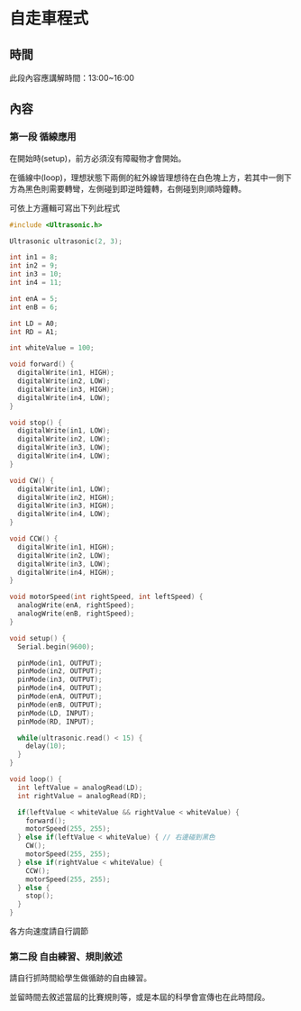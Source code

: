 # 自走車程式

## 時間

此段內容應講解時間：13:00~16:00

## 內容

### 第一段 循線應用

在開始時(setup)，前方必須沒有障礙物才會開始。

在循線中(loop)，理想狀態下兩側的紅外線皆理想待在白色塊上方，若其中一側下方為黑色則需要轉彎，左側碰到即逆時鐘轉，右側碰到則順時鐘轉。

可依上方邏輯可寫出下列此程式

```c
#include <Ultrasonic.h>

Ultrasonic ultrasonic(2, 3); 

int in1 = 8;
int in2 = 9;
int in3 = 10;
int in4 = 11;

int enA = 5;
int enB = 6;

int LD = A0;
int RD = A1;

int whiteValue = 100;

void forward() {
  digitalWrite(in1, HIGH);
  digitalWrite(in2, LOW);
  digitalWrite(in3, HIGH);
  digitalWrite(in4, LOW);
}

void stop() {
  digitalWrite(in1, LOW);
  digitalWrite(in2, LOW);
  digitalWrite(in3, LOW);
  digitalWrite(in4, LOW);
}

void CW() {
  digitalWrite(in1, LOW);
  digitalWrite(in2, HIGH);
  digitalWrite(in3, HIGH);
  digitalWrite(in4, LOW);
}

void CCW() {
  digitalWrite(in1, HIGH);
  digitalWrite(in2, LOW);
  digitalWrite(in3, LOW);
  digitalWrite(in4, HIGH);
}

void motorSpeed(int rightSpeed, int leftSpeed) {
  analogWrite(enA, rightSpeed);
  analogWrite(enB, rightSpeed);
}

void setup() {
  Serial.begin(9600);

  pinMode(in1, OUTPUT);
  pinMode(in2, OUTPUT);
  pinMode(in3, OUTPUT);
  pinMode(in4, OUTPUT);
  pinMode(enA, OUTPUT);
  pinMode(enB, OUTPUT);
  pinMode(LD, INPUT);
  pinMode(RD, INPUT);

  while(ultrasonic.read() < 15) {
    delay(10);
  }
}

void loop() {
  int leftValue = analogRead(LD);
  int rightValue = analogRead(RD);

  if(leftValue < whiteValue && rightValue < whiteValue) {
    forward();
    motorSpeed(255, 255);
  } else if(leftValue < whiteValue) { // 右邊碰到黑色
    CW();
    motorSpeed(255, 255);
  } else if(rightValue < whiteValue) {
    CCW();
    motorSpeed(255, 255);
  } else {
    stop();
  }
}
```

各方向速度請自行調節

### 第二段 自由練習、規則敘述

請自行抓時間給學生做循跡的自由練習。

並留時間去敘述當屆的比賽規則等，或是本屆的科學會宣傳也在此時間段。